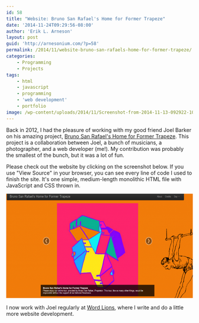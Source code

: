```yaml
---
id: 58
title: "Website: Bruno San Rafael's Home for Former Trapeze"
date: '2014-11-24T09:29:56-08:00'
author: 'Erik L. Arneson'
layout: post
guid: 'http://arnesonium.com/?p=58'
permalink: /2014/11/website-bruno-san-rafaels-home-for-former-trapeze/
categories:
    - Programming
    - Projects
tags:
    - html
    - javascript
    - programming
    - 'web development'
    - portfolio
image: /wp-content/uploads/2014/11/Screenshot-from-2014-11-13-092922-1024x499.png    
---
```


Back in 2012, I had the pleasure of working with my good friend Joel Barker on his amazing project, <a href="http://brunosanrafael.com/">Bruno San Rafael's Home for Former Trapeze</a>. This project is a collaboration between Joel, a bunch of musicians, a photographer, and a web developer (me!). My contribution was probably the smallest of the bunch, but it was a lot of fun.
<!--more-->

Please check out the website by clicking on the screenshot below. If you use "View Source" in your browser, you can see every line of code I used to finish the site. It's one simple, medium-length monolithic HTML file with JavaScript and CSS thrown in.

<a href="http://brunosanrafael.com/" target="_blank"><img class="aligncenter size-large wp-image-60" src="/wp-content/uploads/2014/11/Screenshot-from-2014-11-13-092922-1024x499.png" alt="Bruno San Rafael" width="580" height="282" /></a>

I now work with Joel regularly at <a href="http://www.wordlions.com/">Word Lions</a>, where I write and do a little more website development.

&nbsp;
